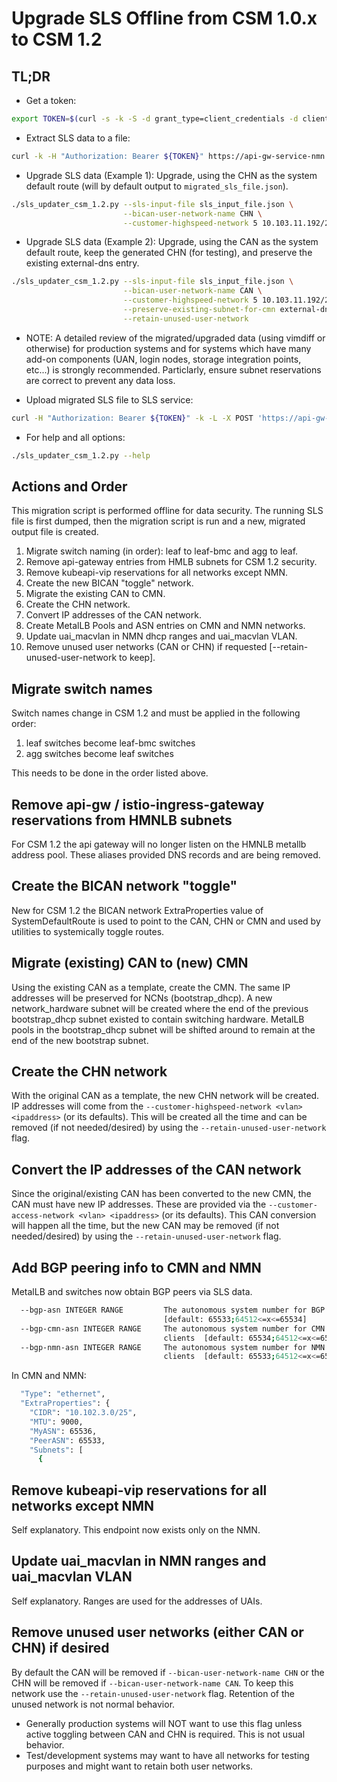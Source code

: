 # Upgrade SLS Offline from CSM 1.0.x to CSM 1.2

## TL;DR

* Get a token:

```bash
export TOKEN=$(curl -s -k -S -d grant_type=client_credentials -d client_id=admin-client -d client_secret=`kubectl get secrets admin-client-auth -o jsonpath='{.data.client-secret}' | base64 -d` https://api-gw-service-nmn.local/keycloak/realms/shasta/protocol/openid-connect/token | jq -r '.access_token')
```

* Extract SLS data to a file:

```bash
curl -k -H "Authorization: Bearer ${TOKEN}" https://api-gw-service-nmn.local/apis/sls/v1/dumpstate | jq -S . > sls_input_file.json
```

* Upgrade SLS data (Example 1): Upgrade, using the CHN as the system default route (will by default output to `migrated_sls_file.json`).

```bash
./sls_updater_csm_1.2.py --sls-input-file sls_input_file.json \
                         --bican-user-network-name CHN \
                         --customer-highspeed-network 5 10.103.11.192/26
```

* Upgrade SLS data (Example 2): Upgrade, using the CAN as the system default route, keep the generated CHN (for testing), and preserve the existing external-dns entry.

```bash
./sls_updater_csm_1.2.py --sls-input-file sls_input_file.json \
                         --bican-user-network-name CAN \
                         --customer-highspeed-network 5 10.103.11.192/26 \
                         --preserve-existing-subnet-for-cmn external-dns \
                         --retain-unused-user-network
```

* NOTE: A detailed review of the migrated/upgraded data (using vimdiff or otherwise) for production systems and for systems which have many add-on components (UAN, login nodes, storage integration points, etc...) is strongly recommended. Particlarly, ensure subnet reservations are correct to prevent any data loss.

* Upload migrated SLS file to SLS service:

```bash
curl -H "Authorization: Bearer ${TOKEN}" -k -L -X POST 'https://api-gw-service-nmn.local/apis/sls/v1/loadstate' -F 'sls_dump=@migrated_sls_file.json'
```

* For help and all options:

```bash
./sls_updater_csm_1.2.py --help
```

## Actions and Order

This migration script is performed offline for data security. The running SLS file is first dumped, then the migration script is run and a new, migrated output file is created.

  1. Migrate switch naming (in order):  leaf to leaf-bmc and agg to leaf.
  2. Remove api-gateway entries from HMLB subnets for CSM 1.2 security.
  3. Remove kubeapi-vip reservations for all networks except NMN.
  4. Create the new BICAN "toggle" network.
  5. Migrate the existing CAN to CMN.
  6. Create the CHN network.
  7. Convert IP addresses of the CAN network.
  8. Create MetalLB Pools and ASN entries on CMN and NMN networks.
  9. Update uai_macvlan in NMN dhcp ranges and uai_macvlan VLAN.
  10. Remove unused user networks (CAN or CHN) if requested [--retain-unused-user-network to keep].

## Migrate switch names

Switch names change in CSM 1.2 and must be applied in the following order:

1. leaf switches become leaf-bmc switches
2. agg switches become leaf switches

This needs to be done in the order listed above.

## Remove api-gw / istio-ingress-gateway reservations from HMNLB subnets

For CSM 1.2 the api gateway will no longer listen on the HMNLB metallb address pool.
These aliases provided DNS records and are being removed.

## Create the BICAN network "toggle"

New for CSM 1.2 the BICAN network ExtraProperties value of SystemDefaultRoute is used to point to the CAN, CHN or CMN and used by utilities to systemically toggle routes.

## Migrate (existing) CAN to (new) CMN

Using the existing CAN as a template, create the CMN.  The same IP addresses will be preserved for
NCNs (bootstrap_dhcp).  A new network_hardware subnet will be created where the end of the previous bootstrap_dhcp subnet existed to contain switching hardware. MetalLB pools in the bootstrap_dhcp subnet will be shifted around to remain at the end of the new bootstrap subnet.

## Create the CHN network

With the original CAN as a template, the new CHN network will be created. IP addresses will come from the `--customer-highspeed-network <vlan> <ipaddress>` (or its defaults). This will be created all the time and can be removed (if not needed/desired) by using the `--retain-unused-user-network` flag.

## Convert the IP addresses of the CAN network

Since the original/existing CAN has been converted to the new CMN, the CAN must have new IP addresses. These are provided via the `--customer-access-network <vlan> <ipaddress>` (or its defaults).  This CAN conversion will happen all the time, but the new CAN may be removed (if not needed/desired) by using the `--retain-unused-user-network` flag.

## Add BGP peering info to CMN and NMN

MetalLB and switches now obtain BGP peers via SLS data.

```bash
  --bgp-asn INTEGER RANGE         The autonomous system number for BGP router
                                  [default: 65533;64512<=x<=65534]
  --bgp-cmn-asn INTEGER RANGE     The autonomous system number for CMN BGP
                                  clients  [default: 65534;64512<=x<=65534]
  --bgp-nmn-asn INTEGER RANGE     The autonomous system number for NMN BGP
                                  clients  [default: 65533;64512<=x<=65534]
```

In CMN and NMN:

```bash
  "Type": "ethernet",
  "ExtraProperties": {
    "CIDR": "10.102.3.0/25",
    "MTU": 9000,
    "MyASN": 65536,
    "PeerASN": 65533,
    "Subnets": [
      {
```

## Remove kubeapi-vip reservations for all networks except NMN

Self explanatory. This endpoint now exists only on the NMN.

## Update uai_macvlan in NMN ranges and uai_macvlan VLAN

Self explanatory. Ranges are used for the addresses of UAIs.

## Remove unused user networks (either CAN or CHN) if desired

By default the CAN will be removed if `--bican-user-network-name CHN` or the CHN will be removed if `--bican-user-network-name CAN`.  To keep this network use the `--retain-unused-user-network` flag. Retention of the unused network is not normal behavior.

* Generally production systems will NOT want to use this flag unless active toggling between CAN and CHN is required. This is not usual behavior.
* Test/development systems may want to have all networks for testing purposes and might want to retain both user networks.
